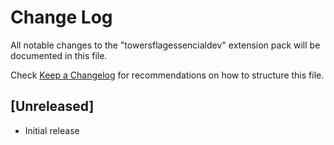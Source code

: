 # Change Log

All notable changes to the "towersflagessencialdev" extension pack will be documented in this file.

Check [Keep a Changelog](http://keepachangelog.com/) for recommendations on how to structure this file.

## [Unreleased]

- Initial release
